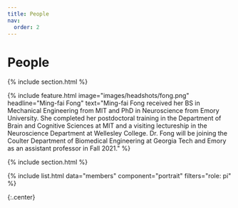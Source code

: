 ```yaml
---
title: People
nav:
  order: 2
---
```


# <i class="fas fa-users"></i>People

{% include section.html %}

{%
  include feature.html
  image="images/headshots/fong.png"
  headline="Ming-fai Fong"
  text="Ming-fai Fong received her BS in Mechanical Engineering from MIT and PhD in Neuroscience from Emory University.  She completed her postdoctoral training in the Department of Brain and Cognitive Sciences at MIT and a visiting lectureship in the Neuroscience Department at Wellesley College.  Dr. Fong will be joining the Coulter Department of Biomedical Engineering at Georgia Tech and Emory as an assistant professor in Fall 2021."
%}

{% include section.html %}

{%
  include list.html
  data="members"
  component="portrait"
  filters="role: pi"
%}

{:.center}
